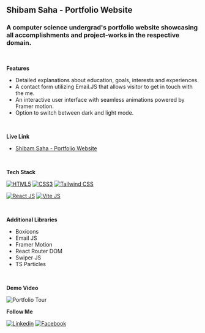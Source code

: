 ## Shibam Saha - Portfolio Website

### A computer science undergrad's portfolio website showcasing all accomplishments and project-works in the respective domain.

<br/>

**Features**

- Detailed explanations about education, goals, interests and experiences.
- A contact form utilizing Email.JS that allows visitor to get in touch with the me.
- An interactive user interface with seamless animations powered by Framer motion.
- Option to switch between dark and light mode.

<br/>

**Live Link**

- [Shibam Saha - Portfolio Website](https://shibamsaha.netlify.app)

<br/>

**Tech Stack**

[![HTML5](https://img.shields.io/badge/HTML5-E34F26?style=for-the-badge&logo=HTML5&logoColor=white)](#)
[![CSS3](https://img.shields.io/badge/CSS3-1572B6?style=for-the-badge&logo=CSS3&logoColor=white)](#)
[![Tailwind CSS](https://img.shields.io/badge/Tailwind%20CSS-06B6D4?style=for-the-badge&logo=tailwindcss&logoColor=black)](#)

[![React JS](https://img.shields.io/badge/React.js-61DAFB?style=for-the-badge&logo=React&logoColor=black)](#)
[![Vite JS](https://img.shields.io/badge/Vite.js-646CFF?style=for-the-badge&logo=Vite&logoColor=white)](#)

<br/>

**Additional Libraries**

- Boxicons
- Email JS
- Framer Motion
- React Router DOM
- Swiper JS
- TS Particles

<br/>

**Demo Video**

<img src="./media/portfolio-tour.gif" alt="Portfolio Tour">

<br/>

**Follow Me**

[![Linkedin](https://img.shields.io/badge/LinkedIn-0077B5?style=for-the-badge&logo=linkedin&logoColor=white)](https://www.linkedin.com/in/s4shibam)
[![Facebook](https://img.shields.io/badge/Facebook-1877F2?style=for-the-badge&logo=facebook&logoColor=white)](https://facebook.com/s4shibam)
